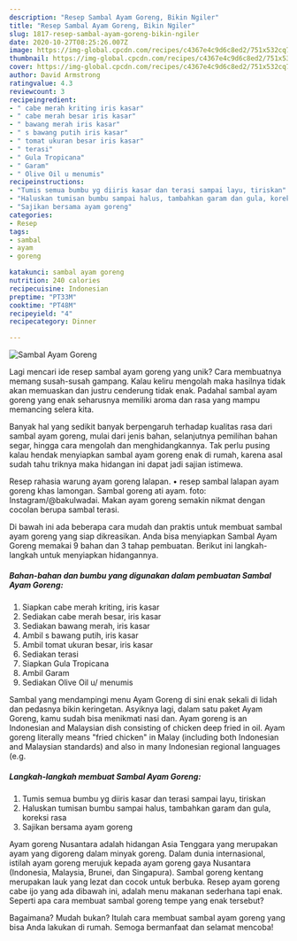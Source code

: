 ```yaml
---
description: "Resep Sambal Ayam Goreng, Bikin Ngiler"
title: "Resep Sambal Ayam Goreng, Bikin Ngiler"
slug: 1817-resep-sambal-ayam-goreng-bikin-ngiler
date: 2020-10-27T08:25:26.007Z
image: https://img-global.cpcdn.com/recipes/c4367e4c9d6c8ed2/751x532cq70/sambal-ayam-goreng-foto-resep-utama.jpg
thumbnail: https://img-global.cpcdn.com/recipes/c4367e4c9d6c8ed2/751x532cq70/sambal-ayam-goreng-foto-resep-utama.jpg
cover: https://img-global.cpcdn.com/recipes/c4367e4c9d6c8ed2/751x532cq70/sambal-ayam-goreng-foto-resep-utama.jpg
author: David Armstrong
ratingvalue: 4.3
reviewcount: 3
recipeingredient:
- " cabe merah kriting iris kasar"
- " cabe merah besar iris kasar"
- " bawang merah iris kasar"
- " s bawang putih iris kasar"
- " tomat ukuran besar iris kasar"
- " terasi"
- " Gula Tropicana"
- " Garam"
- " Olive Oil u menumis"
recipeinstructions:
- "Tumis semua bumbu yg diiris kasar dan terasi sampai layu, tiriskan"
- "Haluskan tumisan bumbu sampai halus, tambahkan garam dan gula, koreksi rasa"
- "Sajikan bersama ayam goreng"
categories:
- Resep
tags:
- sambal
- ayam
- goreng

katakunci: sambal ayam goreng 
nutrition: 240 calories
recipecuisine: Indonesian
preptime: "PT33M"
cooktime: "PT48M"
recipeyield: "4"
recipecategory: Dinner

---
```



![Sambal Ayam Goreng](https://img-global.cpcdn.com/recipes/c4367e4c9d6c8ed2/751x532cq70/sambal-ayam-goreng-foto-resep-utama.jpg)

Lagi mencari ide resep sambal ayam goreng yang unik? Cara membuatnya memang susah-susah gampang. Kalau keliru mengolah maka hasilnya tidak akan memuaskan dan justru cenderung tidak enak. Padahal sambal ayam goreng yang enak seharusnya memiliki aroma dan rasa yang mampu memancing selera kita.

Banyak hal yang sedikit banyak berpengaruh terhadap kualitas rasa dari sambal ayam goreng, mulai dari jenis bahan, selanjutnya pemilihan bahan segar, hingga cara mengolah dan menghidangkannya. Tak perlu pusing kalau hendak menyiapkan sambal ayam goreng enak di rumah, karena asal sudah tahu triknya maka hidangan ini dapat jadi sajian istimewa.

Resep rahasia warung ayam goreng lalapan. • resep sambal lalapan ayam goreng khas lamongan. Sambal goreng ati ayam. foto: Instagram/@bakulwadai. Makan ayam goreng semakin nikmat dengan cocolan berupa sambal terasi.


Di bawah ini ada beberapa cara mudah dan praktis untuk membuat sambal ayam goreng yang siap dikreasikan. Anda bisa menyiapkan Sambal Ayam Goreng memakai 9 bahan dan 3 tahap pembuatan. Berikut ini langkah-langkah untuk menyiapkan hidangannya.

<!--inarticleads1-->

##### Bahan-bahan dan bumbu yang digunakan dalam pembuatan Sambal Ayam Goreng:

1. Siapkan  cabe merah kriting, iris kasar
1. Sediakan  cabe merah besar, iris kasar
1. Sediakan  bawang merah, iris kasar
1. Ambil  s bawang putih, iris kasar
1. Ambil  tomat ukuran besar, iris kasar
1. Sediakan  terasi
1. Siapkan  Gula Tropicana
1. Ambil  Garam
1. Sediakan  Olive Oil u/ menumis


Sambal yang mendampingi menu Ayam Goreng di sini enak sekali di lidah dan pedasnya bikin keringetan. Asyiknya lagi, dalam satu paket Ayam Goreng, kamu sudah bisa menikmati nasi dan. Ayam goreng is an Indonesian and Malaysian dish consisting of chicken deep fried in oil. Ayam goreng literally means &#34;fried chicken&#34; in Malay (including both Indonesian and Malaysian standards) and also in many Indonesian regional languages (e.g. 

<!--inarticleads2-->

##### Langkah-langkah membuat Sambal Ayam Goreng:

1. Tumis semua bumbu yg diiris kasar dan terasi sampai layu, tiriskan
1. Haluskan tumisan bumbu sampai halus, tambahkan garam dan gula, koreksi rasa
1. Sajikan bersama ayam goreng


Ayam goreng Nusantara adalah hidangan Asia Tenggara yang merupakan ayam yang digoreng dalam minyak goreng. Dalam dunia internasional, istilah ayam goreng merujuk kepada ayam goreng gaya Nusantara (Indonesia, Malaysia, Brunei, dan Singapura). Sambal goreng kentang merupakan lauk yang lezat dan cocok untuk berbuka. Resep ayam goreng cabe ijo yang ada dibawah ini, adalah menu makanan sederhana tapi enak. Seperti apa cara membuat sambal goreng tempe yang enak tersebut? 

Bagaimana? Mudah bukan? Itulah cara membuat sambal ayam goreng yang bisa Anda lakukan di rumah. Semoga bermanfaat dan selamat mencoba!
